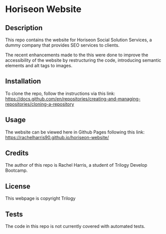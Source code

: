 # Horiseon Website

## Description
This repo contains the website for Horiseon Social Solution Services, a dummy company that provides SEO services to clients.

The recent enhancements made to the this were done to improve the accessibility of the website by restructuring the code, introducing semantic elements and alt tags to images.

## Installation
To clone the repo, follow the instructions via this link: https://docs.github.com/en/repositories/creating-and-managing-repositories/cloning-a-repository

## Usage
The website can be viewed here in Github Pages following this link: https://rachelharris90.github.io/horiseon-website/

## Credits
The author of this repo is Rachel Harris, a student of Trilogy Develop Bootcamp.

## License
This webpage is copyright Trilogy 

## Tests
The code in this repo is not currently covered with automated tests.